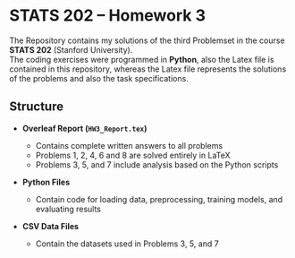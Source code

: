 # STATS 202 – Homework 3

The Repository contains my solutions of the third Problemset in the course **STATS 202** (Stanford University).  
The coding exercises were programmed in **Python**, also the Latex file is contained in this repository, whereas the Latex file represents
the solutions of the problems and also the task specifications.

## Structure

- **Overleaf Report (`HW3_Report.tex`)**
  - Contains complete written answers to all problems
  - Problems 1, 2, 4, 6 and 8 are solved entirely in LaTeX
  - Problems 3, 5, and 7 include analysis based on the Python scripts

- **Python Files**
  - Contain code for loading data, preprocessing, training models, and evaluating results

- **CSV Data Files**
  - Contain the datasets used in Problems 3, 5, and 7



